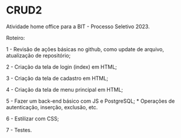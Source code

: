 # CRUD2
Atividade home office para a BIT - Processo Seletivo 2023.

Roteiro:

1 - Revisão de ações básicas no github, como update de arquivo, atualização de
repositório;

2 - Criação da tela de login (index) em HTML;

3 - Criação da tela de cadastro em HTML;

4 - Criação da tela de menu principal em HTML;

5 - Fazer um back-end básico com JS e PostgreSQL;
	* Operações de autenticação, inserção, exclusão, etc.

6 - Estilizar com CSS;

7 - Testes.
